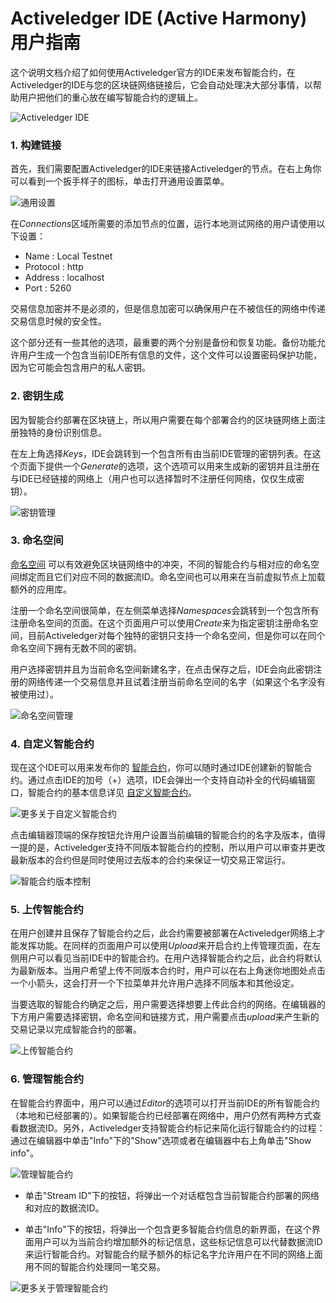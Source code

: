 # Activeledger IDE (Active Harmony) 用户指南

这个说明文档介绍了如何使用Activeledger官方的IDE来发布智能合约，在Activeledger的IDE与您的区块链网络链接后，它会自动处理决大部分事情，以帮助用户把他们的重心放在编写智能合约的逻辑上。

![Activeledger IDE](https://activeledger.io/wp-content/uploads/2018/10/developer-tools-demo.gif)

### 1. 构建链接

首先，我们需要配置Activeledger的IDE来链接Activeledger的节点。在右上角你可以看到一个扳手样子的图标，单击打开通用设置菜单。

![通用设置](https://activeledger.io/wp-content/uploads/2018/10/2018-10-09_11-50-00.png)

在*Connections*区域所需要的添加节点的位置，运行本地测试网络的用户请使用以下设置：

* Name : Local Testnet
* Protocol : http
* Address : localhost
* Port : 5260

交易信息加密并不是必须的，但是信息加密可以确保用户在不被信任的网络中传递交易信息时候的安全性。

这个部分还有一些其他的选项，最重要的两个分别是备份和恢复功能。备份功能允许用户生成一个包含当前IDE所有信息的文件，这个文件可以设置密码保护功能，因为它可能会包含用户的私人密钥。

### 2. 密钥生成

因为智能合约部署在区块链上，所以用户需要在每个部署合约的区块链网络上面注册独特的身份识别信息。


在左上角选择*Keys*，IDE会跳转到一个包含所有由当前IDE管理的密钥列表。在这个页面下提供一个*Generate*的选项，这个选项可以用来生成新的密钥并且注册在与IDE已经链接的网络上（用户也可以选择暂时不注册任何网络，仅仅生成密钥）。

![密钥管理](https://activeledger.io/wp-content/uploads/2018/10/2018-10-09_11-50-32.png)

### 3. 命名空间

[命名空间](../contracts/deployment/namespace.md) 可以有效避免区块链网络中的冲突，不同的智能合约与相对应的命名空间绑定而且它们对应不同的数据流ID。命名空间也可以用来在当前虚拟节点上加载额外的应用库。

注册一个命名空间很简单，在左侧菜单选择*Namespaces*会跳转到一个包含所有注册命名空间的页面。在这个页面用户可以使用*Create*来为指定密钥注册命名空间，目前Activeledger对每个独特的密钥只支持一个命名空间，但是你可以在同个命名空间下拥有无数不同的密钥。

用户选择密钥并且为当前命名空间新建名字，在点击保存之后，IDE会向此密钥注册的网络传递一个交易信息并且试着注册当前命名空间的名字（如果这个名字没有被使用过）。

![命名空间管理](https://activeledger.io/wp-content/uploads/2018/10/2018-10-09_11-51-39.png)

### 4. 自定义智能合约

现在这个IDE可以用来发布你的 [智能合约](../contracts/README.md)，你可以随时通过IDE创建新的智能合约。通过点击IDE的加号（+）选项，IDE会弹出一个支持自动补全的代码编辑窗口，智能合约的基本信息详见 [自定义智能合约](../contracts/standard.md)。

![更多关于自定义智能合约](https://activeledger.io/wp-content/uploads/2018/10/2018-10-09_11-52-43.png)

点击编辑器顶端的保存按钮允许用户设置当前编辑的智能合约的名字及版本，值得一提的是，Activeledger支持不同版本智能合约的控制，所以用户可以审查并更改最新版本的合约但是同时使用过去版本的合约来保证一切交易正常运行。

![智能合约版本控制](https://activeledger.io/wp-content/uploads/2018/10/2018-10-09_11-53-06.png)

### 5. 上传智能合约

在用户创建并且保存了智能合约之后，此合约需要被部署在Activeledger网络上才能发挥功能。在同样的页面用户可以使用*Upload*来开启合约上传管理页面，在左侧用户可以看见当前IDE中的智能合约。在用户选择智能合约之后，此合约将默认为最新版本。当用户希望上传不同版本合约时，用户可以在右上角迷你地图处点击一个小箭头，这会打开一个下拉菜单并允许用户选择不同版本和其他设定。

当要选取的智能合约确定之后，用户需要选择想要上传此合约的网络。在编辑器的下方用户需要选择密钥，命名空间和链接方式，用户需要点击*upload*来产生新的交易记录以完成智能合约的部署。

![上传智能合约](https://activeledger.io/wp-content/uploads/2018/10/2018-10-09_11-53-25.png)

### 6. 管理智能合约

在智能合约界面中，用户可以通过*Editor*的选项可以打开当前IDE的所有智能合约（本地和已经部署的）。如果智能合约已经部署在网络中，用户仍然有两种方式查看数据流ID。另外，Activeledger支持智能合约标记来简化运行智能合约的过程：通过在编辑器中单击"Info"下的"Show"选项或者在编辑器中右上角单击"Show info"。

![管理智能合约](https://activeledger.io/wp-content/uploads/2018/10/2018-10-09_11-53-45.png)

* 单击"Stream ID"下的按钮，将弹出一个对话框包含当前智能合约部署的网络和对应的数据流ID。

* 单击"Info"下的按钮，将弹出一个包含更多智能合约信息的新界面，在这个界面用户可以为当前合约增加额外的标记信息，这些标记信息可以代替数据流ID来运行智能合约。对智能合约赋予额外的标记名字允许用户在不同的网络上面用不同的智能合约处理同一笔交易。

![更多关于管理智能合约](https://activeledger.io/wp-content/uploads/2018/10/2018-10-09_11-53-51.png)
